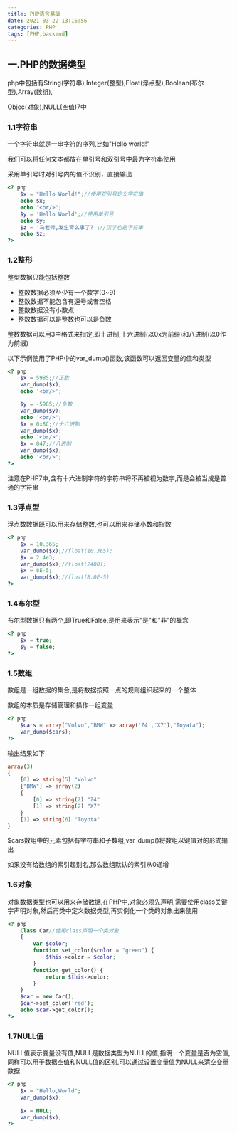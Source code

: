 ```yaml
---
title: PHP语言基础
date: 2021-03-22 13:16:56
categories: PHP
tags: [PHP,backend]
---
```


## 一.PHP的数据类型

php中包括有String(字符串),Integer(整型),Float(浮点型),Boolean(布尔型),Array(数组),

Objec(对象),NULL(空值)7中

### 1.1字符串

一个字符串就是一串字符的序列,比如"Hello world!"

我们可以将任何文本都放在单引号和双引号中最为字符串使用

采用单引号时对引号内的值不识别，直接输出

```php
<? php
    $x = "Hello World!";//使用双引号定义字符串
	echo $x;
	echo "<br/>";
	$y = 'Hello World';//使用单引号
	echo $y;
	$z = '马老师,发生肾么事了?';//汉字也是字符串
	echo $z;
?>
```

### 1.2整形

整型数据只能包括整数

- 整数数据必须至少有一个数字(0~9)
- 整数数据不能包含有逗号或者空格
- 整数数据没有小数点
- 整数数据可以是整数也可以是负数

整数数据可以用3中格式来指定,即十进制,十六进制(以0x为前缀)和八进制(以0作为前缀)

以下示例使用了PHP中的var_dump()函数,该函数可以返回变量的值和类型

```php
<? php
	$x = 5985;//正数
	var_dump($x);
	echo '<br/>';

	$y = -5985;//负数
	var_dump($y);
	echo '<br/>';
	$x = 0x8C;//十六进制
	var_dump($x);
	echo '<br/>';
	$x = 047;//八进制
	var_dump($x);
	echo '<br/>';
?>
```

注意在PHP7中,含有十六进制字符的字符串将不再被视为数字,而是会被当成是普通的字符串

### 1.3浮点型

浮点数数据既可以用来存储整数,也可以用来存储小数和指数

```php
<? php
	$x = 10.365;
	var_dump($x);//float(10.365);
	$x = 2.4e3;
	var_dump($x);//float(2400);
	$x = 8E-5;
	var_dump($x);//float(8.0E-5)
?>
```

### 1.4布尔型

布尔型数据只有两个,即True和False,是用来表示"是"和"非"的概念

```php
<? php
	$x = true;
	$y = false;
?>
```

### 1.5数组

数组是一组数据的集合,是将数据按照一点的规则组织起来的一个整体

数组的本质是存储管理和操作一组变量

```php
<? php
	$cars = array("Volvo","BMW" => array('Z4','X7'),"Toyata");
	var_dump($cars);
?>
```

输出结果如下

```php
array(3) 
{
	[0] => string(5) "Volvo"
	["BMW"] => array(2)
	{
		[0] => string(2) "Z4"
		[1] => string(2) "X7"
	}
	[1] => string(6) "Toyota"
}
```

$cars数组中的元素包括有字符串和子数组,var_dump()将数组以键值对的形式输出

如果没有给数组的索引起别名,那么数组默认的索引从0递增

### 1.6对象

对象数据类型也可以用来存储数据,在PHP中,对象必须先声明,需要使用class关键字声明对象,然后再类中定义数据类型,再实例化一个类的对象出来使用

```php
<? php
    Class Car//使用class声明一个类对象
    {
        var $color;
        function set_color($color = "green") {
            $this->color = $color;
        }
        function get_color() {
            return $this->color;
        }
    }
	$car = new Car();
	$car->set_color('red');
	echo $car->get_color();
?>
```

### 1.7NULL值

NULL值表示变量没有值,NULL是数据类型为NULL的值,指明一个变量是否为空值,同样可以用于数据空值和NULL值的区别,可以通过设置变量值为NULL来清空变量数据

```php
<? php
	$x = "Hello,World";
	var_dump($x);
	
	$x = NULL;
	var_dump($x);
?>
```



